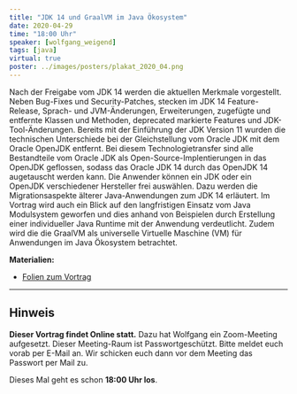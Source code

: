 ```yaml
---
title: "JDK 14 und GraalVM im Java Ökosystem"
date: 2020-04-29
time: "18:00 Uhr"
speaker: [wolfgang_weigend]
tags: [java]
virtual: true
poster: ../images/posters/plakat_2020_04.png
---
```


Nach der Freigabe vom JDK 14 werden die aktuellen Merkmale vorgestellt. Neben Bug-Fixes und Security-Patches, stecken im
JDK 14 Feature-Release, Sprach- und JVM-Änderungen, Erweiterungen, zugefügte und entfernte Klassen und Methoden,
deprecated markierte Features und JDK-Tool-Änderungen. Bereits mit der Einführung der JDK Version 11 wurden die
technischen Unterschiede bei der Gleichstellung vom Oracle JDK mit dem Oracle OpenJDK entfernt. Bei diesem
Technologietransfer sind alle Bestandteile vom Oracle JDK als Open-Source-Implentierungen in das OpenJDK geflossen,
sodass das Oracle JDK 14 durch das OpenJDK 14 augetauscht werden kann. Die Anwender können ein JDK oder ein OpenJDK
verschiedener Hersteller frei auswählen. Dazu werden die Migrationsaspekte älterer Java-Anwendungen zum JDK 14
erläutert. Im Vortrag wird auch ein Blick auf den langfristigen Einsatz vom Java Modulsystem geworfen und dies anhand
von Beispielen durch Erstellung einer individueller Java Runtime mit der Anwendung verdeutlicht. Zudem wird die die
GraalVM als universelle Virtuelle Maschine (VM) für Anwendungen im Java Ökosystem betrachtet.

**Materialien:**

- [Folien zum Vortrag](/downloads/JDK_14_und_GraalVM_im_Java-Ökosystem_WW.pdf)

---

## Hinweis

**Dieser Vortrag findet Online statt.** Dazu hat Wolfgang ein Zoom-Meeting aufgesetzt. Dieser Meeting-Raum ist
Passwortgeschützt. Bitte meldet euch vorab per E-Mail an. Wir schicken euch dann vor dem Meeting das Passwort per Mail
zu.

Dieses Mal geht es schon **18:00 Uhr los**.
